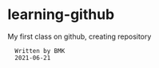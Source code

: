 # learning-github
My first class on github, creating repository

```
  Written by BMK
  2021-06-21
```
